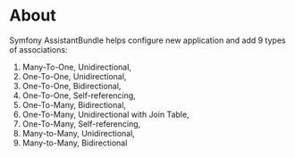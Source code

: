 # About
Symfony AssistantBundle helps configure new application and add 9 types of associations:
1. Many-To-One, Unidirectional,
1. One-To-One, Unidirectional,
1. One-To-One, Bidirectional,
1. One-To-One, Self-referencing,
1. One-To-Many, Bidirectional,
1. One-To-Many, Unidirectional with Join Table,
1. One-To-Many, Self-referencing,
1. Many-to-Many, Unidirectional,
1. Many-to-Many, Bidirectional

